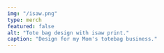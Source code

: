```yaml
---
img: "/isaw.png"
type: merch
featured: false
alt: "Tote bag design with isaw print."
caption: "Design for my Mom's totebag business."
---
```


